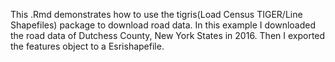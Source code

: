 This .Rmd demonstrates how to use the tigris(Load Census TIGER/Line Shapefiles) package to download road data. In this example I downloaded the road data of Dutchess County, New York States in 2016. Then I exported the features object to a Esrishapefile.

